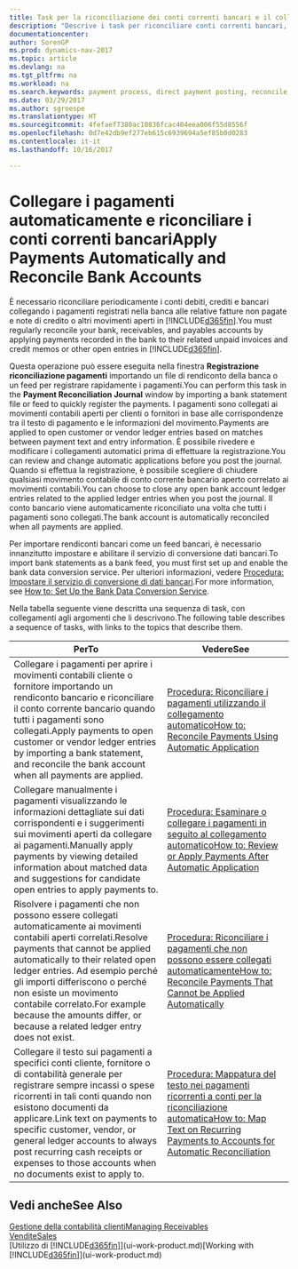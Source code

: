```yaml
---
title: Task per la riconciliazione dei conti correnti bancari e il collegamento dei pagamenti ai relativi movimenti
description: "Descrive i task per riconciliare conti correnti bancari, conti di contabilità clienti, fornitori, registrazione incassi o spese e per applicare i pagamenti automaticamente."
documentationcenter: 
author: SorenGP
ms.prod: dynamics-nav-2017
ms.topic: article
ms.devlang: na
ms.tgt_pltfrm: na
ms.workload: na
ms.search.keywords: payment process, direct payment posting, reconcile payment, expenses, cash receipts
ms.date: 03/29/2017
ms.author: sgroespe
ms.translationtype: HT
ms.sourcegitcommit: 4fefaef7380ac10836fcac404eea006f55d8556f
ms.openlocfilehash: 0d7e42db9ef277eb615c6939694a5ef85b0d0283
ms.contentlocale: it-it
ms.lasthandoff: 10/16/2017

---
```

# <a name="apply-payments-automatically-and-reconcile-bank-accounts"></a><span data-ttu-id="33bd1-103">Collegare i pagamenti automaticamente e riconciliare i conti correnti bancari</span><span class="sxs-lookup"><span data-stu-id="33bd1-103">Apply Payments Automatically and Reconcile Bank Accounts</span></span>
<span data-ttu-id="33bd1-104">È necessario riconciliare periodicamente i conti debiti, crediti e bancari collegando i pagamenti registrati nella banca alle relative fatture non pagate e note di credito o altri movimenti aperti in [!INCLUDE[d365fin](includes/d365fin_long_md.md)].</span><span class="sxs-lookup"><span data-stu-id="33bd1-104">You must regularly reconcile your bank, receivables, and payables accounts by applying payments recorded in the bank to their related unpaid invoices and credit memos or other open entries in [!INCLUDE[d365fin](includes/d365fin_long_md.md)].</span></span>  

<span data-ttu-id="33bd1-105">Questa operazione può essere eseguita nella finestra **Registrazione riconciliazione pagamenti** importando un file di rendiconto della banca o un feed per registrare rapidamente i pagamenti.</span><span class="sxs-lookup"><span data-stu-id="33bd1-105">You can perform this task in the **Payment Reconciliation Journal** window by importing a bank statement file or feed to quickly register the payments.</span></span> <span data-ttu-id="33bd1-106">I pagamenti sono collegati ai movimenti contabili aperti per clienti o fornitori in base alle corrispondenze tra il testo di pagamento e le informazioni del movimento.</span><span class="sxs-lookup"><span data-stu-id="33bd1-106">Payments are applied to open customer or vendor ledger entries based on matches between payment text and entry information.</span></span> <span data-ttu-id="33bd1-107">È possibile rivedere e modificare i collegamenti automatici prima di effettuare la registrazione.</span><span class="sxs-lookup"><span data-stu-id="33bd1-107">You can review and change automatic applications before you post the journal.</span></span> <span data-ttu-id="33bd1-108">Quando si effettua la registrazione, è possibile scegliere di chiudere qualsiasi movimento contabile di conto corrente bancario aperto correlato ai movimenti contabili.</span><span class="sxs-lookup"><span data-stu-id="33bd1-108">You can choose to close any open bank account ledger entries related to the applied ledger entries when you post the journal.</span></span> <span data-ttu-id="33bd1-109">Il conto bancario viene automaticamente riconciliato una volta che tutti i pagamenti sono collegati.</span><span class="sxs-lookup"><span data-stu-id="33bd1-109">The bank account is automatically reconciled when all payments are applied.</span></span>  

<span data-ttu-id="33bd1-110">Per importare rendiconti bancari come un feed bancari, è necessario innanzitutto impostare e abilitare il servizio di conversione dati bancari.</span><span class="sxs-lookup"><span data-stu-id="33bd1-110">To import bank statements as a bank feed, you must first set up and enable the bank data conversion service.</span></span> <span data-ttu-id="33bd1-111">Per ulteriori informazioni, vedere [Procedura: Impostare il servizio di conversione di dati bancari](bank-how-setup-bank-data-conversion-service.md).</span><span class="sxs-lookup"><span data-stu-id="33bd1-111">For more information, see [How to: Set Up the Bank Data Conversion Service](bank-how-setup-bank-data-conversion-service.md).</span></span>  

<span data-ttu-id="33bd1-112">Nella tabella seguente viene descritta una sequenza di task, con collegamenti agli argomenti che li descrivono.</span><span class="sxs-lookup"><span data-stu-id="33bd1-112">The following table describes a sequence of tasks, with links to the topics that describe them.</span></span>  

| <span data-ttu-id="33bd1-113">Per</span><span class="sxs-lookup"><span data-stu-id="33bd1-113">To</span></span> | <span data-ttu-id="33bd1-114">Vedere</span><span class="sxs-lookup"><span data-stu-id="33bd1-114">See</span></span> |
| --- | --- |
| <span data-ttu-id="33bd1-115">Collegare i pagamenti per aprire i movimenti contabili cliente o fornitore importando un rendiconto bancario e riconciliare il conto corrente bancario quando tutti i pagamenti sono collegati.</span><span class="sxs-lookup"><span data-stu-id="33bd1-115">Apply payments to open customer or vendor ledger entries by importing a bank statement, and reconcile the bank account when all payments are applied.</span></span> |[<span data-ttu-id="33bd1-116">Procedura: Riconciliare i pagamenti utilizzando il collegamento automatico</span><span class="sxs-lookup"><span data-stu-id="33bd1-116">How to: Reconcile Payments Using Automatic Application</span></span>](receivables-how-reconcile-payments-auto-application.md) |
| <span data-ttu-id="33bd1-117">Collegare manualmente i pagamenti visualizzando le informazioni dettagliate sui dati corrispondenti e i suggerimenti sui movimenti aperti da collegare ai pagamenti.</span><span class="sxs-lookup"><span data-stu-id="33bd1-117">Manually apply payments by viewing detailed information about matched data and suggestions for candidate open entries to apply payments to.</span></span> |[<span data-ttu-id="33bd1-118">Procedura: Esaminare o collegare i pagamenti in seguito al collegamento automatico</span><span class="sxs-lookup"><span data-stu-id="33bd1-118">How to: Review or Apply Payments After Automatic Application</span></span>](receivables-how-review-apply-payments-auto-application.md) |
| <span data-ttu-id="33bd1-119">Risolvere i pagamenti che non possono essere collegati automaticamente ai movimenti contabili aperti correlati.</span><span class="sxs-lookup"><span data-stu-id="33bd1-119">Resolve payments that cannot be applied automatically to their related open ledger entries.</span></span> <span data-ttu-id="33bd1-120">Ad esempio perché gli importi differiscono o perché non esiste un movimento contabile correlato.</span><span class="sxs-lookup"><span data-stu-id="33bd1-120">For example because the amounts differ, or because a related ledger entry does not exist.</span></span> |[<span data-ttu-id="33bd1-121">Procedura: Riconciliare i pagamenti che non possono essere collegati automaticamente</span><span class="sxs-lookup"><span data-stu-id="33bd1-121">How to: Reconcile Payments That Cannot be Applied Automatically</span></span>](receivables-how-reconcile-payments-cannot-apply-auto.md) |
| <span data-ttu-id="33bd1-122">Collegare il testo sui pagamenti a specifici conti cliente, fornitore o di contabilità generale per registrare sempre incassi o spese ricorrenti in tali conti quando non esistono documenti da applicare.</span><span class="sxs-lookup"><span data-stu-id="33bd1-122">Link text on payments to specific customer, vendor, or general ledger accounts to always post recurring cash receipts or expenses to those accounts when no documents exist to apply to.</span></span> |[<span data-ttu-id="33bd1-123">Procedura: Mappatura del testo nei pagamenti ricorrenti a conti per la riconciliazione automatica</span><span class="sxs-lookup"><span data-stu-id="33bd1-123">How to: Map Text on Recurring Payments to Accounts for Automatic Reconciliation</span></span>](receivables-how-map-text-recurring-payments-accounts-auto-reconcilliation.md) |

## <a name="see-also"></a><span data-ttu-id="33bd1-124">Vedi anche</span><span class="sxs-lookup"><span data-stu-id="33bd1-124">See Also</span></span>
[<span data-ttu-id="33bd1-125">Gestione della contabilità clienti</span><span class="sxs-lookup"><span data-stu-id="33bd1-125">Managing Receivables</span></span>](receivables-manage-receivables.md)  
[<span data-ttu-id="33bd1-126">Vendite</span><span class="sxs-lookup"><span data-stu-id="33bd1-126">Sales</span></span>](sales-manage-sales.md)  
<span data-ttu-id="33bd1-127">[Utilizzo di [!INCLUDE[d365fin](includes/d365fin_md.md)]](ui-work-product.md)</span><span class="sxs-lookup"><span data-stu-id="33bd1-127">[Working with [!INCLUDE[d365fin](includes/d365fin_md.md)]](ui-work-product.md)</span></span>

